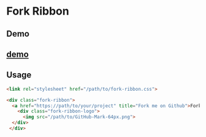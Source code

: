 # Fork Ribbon

## Demo 

## [demo](http://htmlpreview.github.io/?https://github.com/ryuzheng/Fork-Ribbon/blob/master/index.html)

## Usage

``` html
<link rel="stylesheet" href="/path/to/fork-ribbon.css">
```

``` html
<div class="fork-ribbon">
  <a href="https://path/to/your/project" title="Fork me on Github">Fork me on Github</a>
    <div class="fork-ribbon-logo">
      <img src="/path/to/GitHub-Mark-64px.png">
  </div>
 </div>
```

